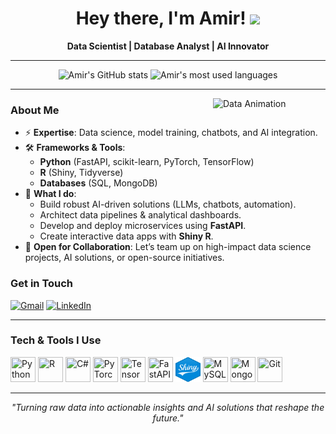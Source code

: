 <h1 align="center">Hey there, I'm Amir! <img src="https://media.giphy.com/media/hvRJCLFzcasrR4ia7z/giphy.gif" width="30px"></h1>

<p align="center">
  <b>Data Scientist | Database Analyst | AI Innovator</b>
</p>

---

<div align="center">
  <img src="https://github-readme-stats.vercel.app/api?username=amirpatel32003&show_icons=true&count_private=true&theme=dracula" height="170" alt="Amir's GitHub stats" />
  <img src="https://github-readme-stats.vercel.app/api/top-langs?username=amirpatel32003&layout=compact&theme=dracula" height="170" alt="Amir's most used languages" />
</div>

---

<img align="right" src="https://media.giphy.com/media/L8K62iTDkzGX6/giphy.gif" width="180" alt="Data Animation"/>

### About Me
- ⚡ **Expertise**: Data science, model training, chatbots, and AI integration.
- 🛠️ **Frameworks & Tools**: 
  - **Python** (FastAPI, scikit-learn, PyTorch, TensorFlow) 
  - **R** (Shiny, Tidyverse) 
  - **Databases** (SQL, MongoDB)
- 💬 **What I do**: 
  - Build robust AI-driven solutions (LLMs, chatbots, automation).
  - Architect data pipelines & analytical dashboards.
  - Develop and deploy microservices using **FastAPI**.
  - Create interactive data apps with **Shiny R**.
- 🤝 **Open for Collaboration**: Let’s team up on high-impact data science projects, AI solutions, or open-source initiatives.

### Get in Touch
[![Gmail](https://img.shields.io/badge/Gmail-patelamir32003%40gmail.com-red?style=for-the-badge&logo=gmail&logoColor=white)](mailto:patelamir32003@gmail.com)
[![LinkedIn](https://img.shields.io/badge/LinkedIn-connect--amir-blue?style=for-the-badge&logo=linkedin&logoColor=white)](https://www.linkedin.com/in/connect-amir/)

---

### Tech & Tools I Use
<div>
  <!-- Programming Languages -->
  <img src="https://cdn.jsdelivr.net/gh/devicons/devicon/icons/python/python-original.svg" title="Python" width="40" height="40" />
  <img src="https://cdn.jsdelivr.net/gh/devicons/devicon/icons/r/r-original.svg" title="R" width="40" height="40" />
  <img src="https://cdn.jsdelivr.net/gh/devicons/devicon/icons/csharp/csharp-original.svg" title="C#" width="40" height="40" />
  
  <!-- AI & Data Science -->
  <img src="https://cdn.jsdelivr.net/gh/devicons/devicon/icons/pytorch/pytorch-original.svg" title="PyTorch" width="40" height="40" />
  <img src="https://cdn.jsdelivr.net/gh/devicons/devicon/icons/tensorflow/tensorflow-original.svg" title="TensorFlow" width="40" height="40" />
  
  <!-- Web Frameworks -->
  <img src="https://cdn.jsdelivr.net/gh/devicons/devicon/icons/fastapi/fastapi-original.svg" title="FastAPI" width="40" height="40" />
  <img src="https://raw.githubusercontent.com/rstudio/hex-stickers/master/PNG/shiny.png" title="Shiny" width="40" height="40" />
  
  <!-- Databases -->
  <img src="https://cdn.jsdelivr.net/gh/devicons/devicon/icons/mysql/mysql-original.svg" title="MySQL" width="40" height="40" />
  <img src="https://cdn.jsdelivr.net/gh/devicons/devicon/icons/mongodb/mongodb-original.svg" title="MongoDB" width="40" height="40" />
  
  <!-- Version Control -->
  <img src="https://cdn.jsdelivr.net/gh/devicons/devicon/icons/git/git-original.svg" title="Git" width="40" height="40" />
</div>

---

<p align="center"><i>"Turning raw data into actionable insights and AI solutions that reshape the future."</i></p>
